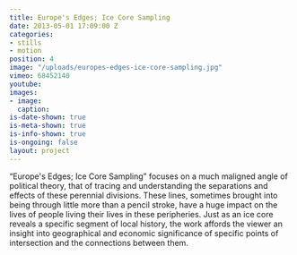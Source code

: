 ```yaml
---
title: Europe's Edges; Ice Core Sampling
date: 2013-05-01 17:09:00 Z
categories:
- stills
- motion
position: 4
image: "/uploads/europes-edges-ice-core-sampling.jpg"
vimeo: 68452140
youtube: 
images:
- image: 
  caption: 
is-date-shown: true
is-meta-shown: true
is-info-shown: true
is-ongoing: false
layout: project
---
```


“Europe's Edges; Ice Core Sampling” focuses on a much maligned angle of political theory, that of tracing and understanding the separations and effects of these perennial divisions. These lines, sometimes brought into being through little more than a pencil stroke, have a huge impact on the lives of people living their lives in these peripheries. Just as an ice core reveals a specific segment of local history, the work affords the viewer an insight into geographical and economic significance of specific points of intersection and the connections between them. 